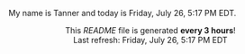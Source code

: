 My name is Tanner and today is Friday, July 26, 5:17 PM EDT.

<p align="center">This <i>README</i> file is generated <b>every 3 hours</b>!</br>Last refresh: Friday, July 26, 5:17 PM EDT<br /></p>
